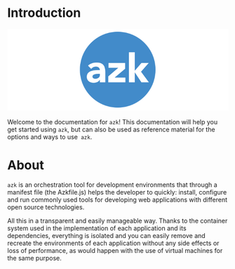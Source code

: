 # Introduction

![Figure 1-1](./resources/images/azk-logo-blue.png)

Welcome to the documentation for `azk`! This documentation will help you get started using `azk`, but can also be used as reference material for the options and ways to use` azk`.

# About

`azk` is an orchestration tool for development environments that through a manifest file (the Azkfile.js) helps the developer to quickly: install, configure and run commonly used tools for developing web applications with different open source technologies.

All this in a transparent and easily manageable way. Thanks to the container system used in the implementation of each application and its dependencies, everything is isolated and you can easily remove and recreate the environments of each application without any side effects or loss of performance, as would happen with the use of virtual machines for the same purpose.
